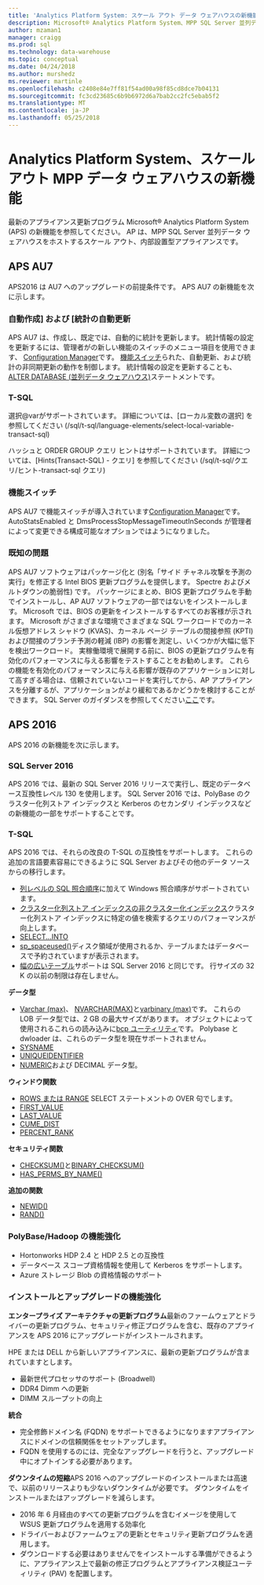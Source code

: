 ```yaml
---
title: 'Analytics Platform System: スケール アウト データ ウェアハウスの新機能'
description: Microsoft® Analytics Platform System、MPP SQL Server 並列データ ウェアハウスをホストするスケール アウト、内部設置型アプライアンスの新機能を参照してください。
author: mzaman1
manager: craigg
ms.prod: sql
ms.technology: data-warehouse
ms.topic: conceptual
ms.date: 04/24/2018
ms.author: murshedz
ms.reviewer: martinle
ms.openlocfilehash: c2408e84e7ff81f54ad00a98f85cd8dce7b04131
ms.sourcegitcommit: fc3cd23685c6b9b6972d6a7bab2cc2fc5ebab5f2
ms.translationtype: MT
ms.contentlocale: ja-JP
ms.lasthandoff: 05/25/2018
---
```

# <a name="whats-new-in-analytics-platform-system-a-scale-out-mpp-data-warehouse"></a>Analytics Platform System、スケール アウト MPP データ ウェアハウスの新機能
最新のアプライアンス更新プログラム Microsoft® Analytics Platform System (APS) の新機能を参照してください。 AP は、MPP SQL Server 並列データ ウェアハウスをホストするスケール アウト、内部設置型アプライアンスです。 


## <a name="aps-au7"></a>APS AU7
APS2016 は AU7 へのアップグレードの前提条件です。 APS AU7 の新機能を次に示します。

### <a name="auto-create-and-auto-update-statistics"></a>自動作成] および [統計の自動更新
APS AU7 は、作成し、既定では、自動的に統計を更新します。 統計情報の設定を更新するには、管理者がの新しい機能のスイッチのメニュー項目を使用できます、 [Configuration Manager](appliance-configuration.md#CMTasks)です。 [機能スイッチ](appliance-feature-switch.md)られた、自動更新、および統計の非同期更新の動作を制御します。 統計情報の設定を更新することも、 [ALTER DATABASE (並列データ ウェアハウス)](/sql/t-sql/statements/alter-database-parallel-data-warehouse)ステートメントです。

### <a name="t-sql"></a>T-SQL
選択@varがサポートされています。 詳細については、[ローカル変数の選択] を参照してください (/sql/t-sql/language-elements/select-local-variable-transact-sql) 

ハッシュと ORDER GROUP クエリ ヒントはサポートされています。 詳細については、[Hints(Transact-SQL) - クエリ] を参照してください (/sql/t-sql/クエリ/ヒント-transact-sql クエリ)

### <a name="feature-switch"></a>機能スイッチ
APS AU7 で機能スイッチが導入されています[Configuration Manager](launch-the-configuration-manager.md)です。 AutoStatsEnabled と DmsProcessStopMessageTimeoutInSeconds が管理者によって変更できる構成可能なオプションではようになりました。

### <a name="known-issues"></a>既知の問題
APS AU7 ソフトウェアはパッケージ化と (別名「サイド チャネル攻撃を予測の実行」を修正する Intel BIOS 更新プログラムを提供します。 Spectre およびメルトダウンの脆弱性) です。 パッケージにまとめ、BIOS 更新プログラムを手動でインストールし、AP AU7 ソフトウェアの一部ではないをインストールします。 Microsoft では、BIOS の更新をインストールするすべてのお客様が示されます。 Microsoft がさまざまな環境でさまざまな SQL ワークロードでのカーネル仮想アドレス シャドウ (KVAS)、カーネル ページ テーブルの間接参照 (KPTI) および間接のブランチ予測の軽減 (IBP) の影響を測定し、いくつかが大幅に低下を検出ワークロード。 実稼働環境で展開する前に、BIOS の更新プログラムを有効化のパフォーマンスに与える影響をテストすることをお勧めします。 これらの機能を有効化のパフォーマンスに与える影響が既存のアプリケーションに対して高すぎる場合は、信頼されていないコードを実行してから、AP アプライアンスを分離するが、アプリケーションがより緩和であるかどうかを検討することができます。 SQL Server のガイダンスを参照してください[ここ](https://support.microsoft.com/en-us/help/4073225/guidance-protect-sql-server-against-spectre-meltdown)です。

## <a name="aps-2016"></a>APS 2016
APS 2016 の新機能を次に示します。

### <a name="sql-server-2016"></a>SQL Server 2016

APS 2016 では、最新の SQL Server 2016 リリースで実行し、既定のデータベース互換性レベル 130 を使用します。  SQL Server 2016 では、PolyBase のクラスター化列ストア インデックスと Kerberos のセカンダリ インデックスなどの新機能の一部をサポートすることです。 


### <a name="t-sql"></a>T-SQL
APS 2016 では、それらの改良の T-SQL の互換性をサポートします。  これらの追加の言語要素容易にできるように SQL Server およびその他のデータ ソースからの移行します。 

- [列レベルの SQL 照合順序][]に加えて Windows 照合順序がサポートされています。
- [クラスター化列ストア インデックスの非クラスター化インデックス][]クラスター化列ストア インデックスに特定の値を検索するクエリのパフォーマンスが向上します。 
- [SELECT...INTO][] 
- [sp_spaceused()][]ディスク領域が使用されるか、テーブルまたはデータベースで予約されていますが表示されます。
- [幅の広いテーブル][]サポートは SQL Server 2016 と同じです。 行サイズの 32 K の以前の制限は存在しません。 

**データ型**

- [Varchar (max)][]、 [NVARCHAR(MAX)][]と[varbinary (max)][]です。 これらの LOB データ型では、2 GB の最大サイズがあります。 オブジェクトによって使用されるこれらの読み込みに[bcp ユーティリティ][]です。 Polybase と dwloader は、これらのデータ型を現在サポートされません。 
- [SYSNAME][]
- [UNIQUEIDENTIFIER][]
- [NUMERIC][]および DECIMAL データ型。

**ウィンドウ関数**

- [ROWS または RANGE][] SELECT ステートメントの OVER 句でします。
- [FIRST_VALUE][]
- [LAST_VALUE][]
- [CUME_DIST][]
- [PERCENT_RANK][]

**セキュリティ関数**

- [CHECKSUM()][]と[BINARY_CHECKSUM()][]
- [HAS_PERMS_BY_NAME()][]

**追加の関数**

- [NEWID()][]
- [RAND()][]

### <a name="polybasehadoop-enhancements"></a>PolyBase/Hadoop の機能強化

- Hortonworks HDP 2.4 と HDP 2.5 との互換性
- データベース スコープ資格情報を使用して Kerberos をサポートします。
- Azure ストレージ Blob の資格情報のサポート

### <a name="install-and-upgrade-enhancements"></a>インストールとアップグレードの機能強化

**エンタープライズ アーキテクチャの更新プログラム**最新のファームウェアとドライバーの更新プログラム、セキュリティ修正プログラムを含む、既存のアプライアンスを APS 2016 にアップグレードがインストールされます。 

HPE または DELL から新しいアプライアンスに、最新の更新プログラムが含まれていますとします。

- 最新世代プロセッサのサポート (Broadwell)
- DDR4 Dimm への更新
- DIMM スループットの向上

**統合**

- 完全修飾ドメイン名 (FQDN) をサポートできるようになりますアプライアンスにドメインの信頼関係をセットアップします。 
- FQDN を使用するのには、完全なアップグレードを行うと、アップグレード中にオプトインする必要があります。 

**ダウンタイムの短縮**APS 2016 へのアップグレードのインストールまたは高速で、以前のリリースよりも少ないダウンタイムが必要です。 ダウンタイムをインストールまたはアップグレードを減らします。 

 - 2016 年 6 月経由のすべての更新プログラムを含むイメージを使用して WSUS 更新プログラムを適用する効率化
 - ドライバーおよびファームウェアの更新とセキュリティ更新プログラムを適用します。
 - ダウンロードする必要はありませんでをインストールする準備ができるように、アプライアンス上で最新の修正プログラムとアプライアンス検証ユーティリティ (PAV) を配置します。


<!--MSDN references-->
[database compatibility level 130]:/sql/t-sql/statements/alter-database-transact-sql-compatibility-level
[列レベルの SQL 照合順序]:/sql/relational-databases/collations/collation-and-unicode-support
[クラスター化列ストア インデックスの非クラスター化インデックス]:/sql/t-sql/statements/create-index-transact-sql
[VARCHAR (MAX)]:/sql/t-sql/data-types/char-and-varchar-transact-sql
[NVARCHAR(MAX)]:/sql/t-sql/data-types/nchar-and-nvarchar-transact-sql
[VARBINARY (MAX)]:/sql/t-sql/data-types/binary-and-varbinary-transact-sql
[SYSNAME]:/sql/relational-databases/system-catalog-views/sys-types-transact-sql
[SELECT...INTO]:/sql/t-sql/queries/select-into-clause-transact-sql
[sp_spaceused()]:/sql/relational-databases/system-stored-procedures/sp-spaceused-transact-sql
[幅の広いテーブル]:/sql/sql-server/maximum-capacity-specifications-for-sql-server
[BULK INSERT]:/sql/t-sql/statements/bulk-insert-transact-sql
[bcp ユーティリティ]:/sql/tools/bcp-utility
[UNIQUEIDENTIFIER]:/sql/t-sql/data-types/uniqueidentifier-transact-sql
[NUMERIC]:/sql/t-sql/data-types/decimal-and-numeric-transact-sql
[ROWS または RANGE]:/sql/t-sql/queries/select-over-clause-transact-sql
[FIRST_VALUE]:/sql/t-sql/functions/first-value-transact-sql
[LAST_VALUE]:/sql/t-sql/functions/last-value-transact-sql
[CUME_DIST]:/sql/t-sql/functions/cume-dist-transact-sql
[PERCENT_RANK]:/sql/t-sql/functions/percent-rank-transact-sql
[CHECKSUM()]:/sql/t-sql/functions/checksum-transact-sql
[BINARY_CHECKSUM()]:/sql/t-sql/functions/binary-checksum-transact-sql
[HAS_PERMS_BY_NAME()]:/sql/t-sql/functions/has-perms-by-name-transact-sql
[NEWID()]:/sql/t-sql/functions/newid-transact-sql
[RAND()]:/sql/t-sql/functions/rand-transact-sql


  

  


